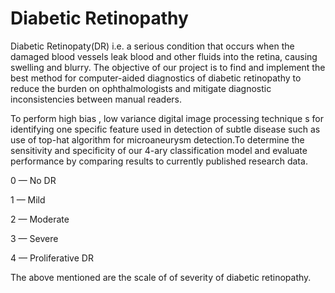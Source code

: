 # Diabetic Retinopathy

Diabetic Retinopaty(DR) i.e. a serious condition  that occurs when the damaged blood vessels leak blood and other fluids into the retina, causing swelling and blurry.
The objective of our project is to find and implement the best method for computer-aided diagnostics of diabetic retinopathy to reduce the burden on ophthalmologists and mitigate diagnostic inconsistencies between manual readers.


To perform high bias , low variance digital image processing technique s for identifying one specific feature used in detection of subtle disease such as use of top-hat algorithm for microaneurysm detection.To determine the sensitivity and specificity of our 4-ary classification model and evaluate performance by comparing results to currently published research data.

0 — No DR

1 — Mild

2 — Moderate

3 — Severe

4 — Proliferative DR

The above mentioned are the scale of of severity of diabetic retinopathy.
